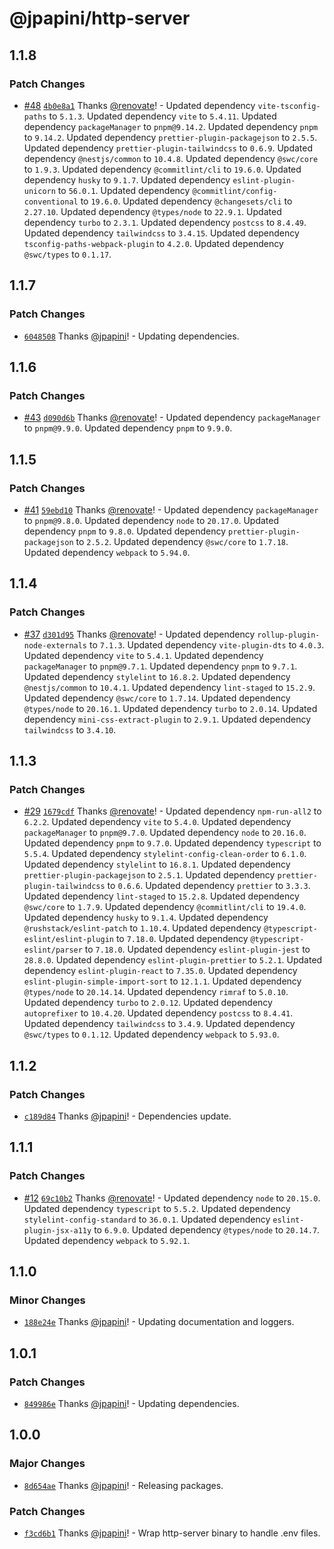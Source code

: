 # @jpapini/http-server

## 1.1.8

### Patch Changes

-   [#48](https://github.com/jpapini/shared-packages/pull/48) [`4b0e8a1`](https://github.com/jpapini/shared-packages/commit/4b0e8a19d5de9b10a2fec6b031a35a616be34182) Thanks [@renovate](https://github.com/apps/renovate)! - Updated dependency `vite-tsconfig-paths` to `5.1.3`.
    Updated dependency `vite` to `5.4.11`.
    Updated dependency `packageManager` to `pnpm@9.14.2`.
    Updated dependency `pnpm` to `9.14.2`.
    Updated dependency `prettier-plugin-packagejson` to `2.5.5`.
    Updated dependency `prettier-plugin-tailwindcss` to `0.6.9`.
    Updated dependency `@nestjs/common` to `10.4.8`.
    Updated dependency `@swc/core` to `1.9.3`.
    Updated dependency `@commitlint/cli` to `19.6.0`.
    Updated dependency `husky` to `9.1.7`.
    Updated dependency `eslint-plugin-unicorn` to `56.0.1`.
    Updated dependency `@commitlint/config-conventional` to `19.6.0`.
    Updated dependency `@changesets/cli` to `2.27.10`.
    Updated dependency `@types/node` to `22.9.1`.
    Updated dependency `turbo` to `2.3.1`.
    Updated dependency `postcss` to `8.4.49`.
    Updated dependency `tailwindcss` to `3.4.15`.
    Updated dependency `tsconfig-paths-webpack-plugin` to `4.2.0`.
    Updated dependency `@swc/types` to `0.1.17`.

## 1.1.7

### Patch Changes

-   [`6048508`](https://github.com/jpapini/shared-packages/commit/604850829e3c4a4fefa7edec43cf09ac59d9b494) Thanks [@jpapini](https://github.com/jpapini)! - Updating dependencies.

## 1.1.6

### Patch Changes

-   [#43](https://github.com/jpapini/shared-packages/pull/43) [`d090d6b`](https://github.com/jpapini/shared-packages/commit/d090d6b29762128853e48d60fb3f43cdf859e584) Thanks [@renovate](https://github.com/apps/renovate)! - Updated dependency `packageManager` to `pnpm@9.9.0`.
    Updated dependency `pnpm` to `9.9.0`.

## 1.1.5

### Patch Changes

-   [#41](https://github.com/jpapini/shared-packages/pull/41) [`59ebd10`](https://github.com/jpapini/shared-packages/commit/59ebd1010cde89bf711dff74b9e36362aeeb8388) Thanks [@renovate](https://github.com/apps/renovate)! - Updated dependency `packageManager` to `pnpm@9.8.0`.
    Updated dependency `node` to `20.17.0`.
    Updated dependency `pnpm` to `9.8.0`.
    Updated dependency `prettier-plugin-packagejson` to `2.5.2`.
    Updated dependency `@swc/core` to `1.7.18`.
    Updated dependency `webpack` to `5.94.0`.

## 1.1.4

### Patch Changes

-   [#37](https://github.com/jpapini/shared-packages/pull/37) [`d301d95`](https://github.com/jpapini/shared-packages/commit/d301d95fdc24c4a1a26d7eb1e4d31c6e38161eb5) Thanks [@renovate](https://github.com/apps/renovate)! - Updated dependency `rollup-plugin-node-externals` to `7.1.3`.
    Updated dependency `vite-plugin-dts` to `4.0.3`.
    Updated dependency `vite` to `5.4.1`.
    Updated dependency `packageManager` to `pnpm@9.7.1`.
    Updated dependency `pnpm` to `9.7.1`.
    Updated dependency `stylelint` to `16.8.2`.
    Updated dependency `@nestjs/common` to `10.4.1`.
    Updated dependency `lint-staged` to `15.2.9`.
    Updated dependency `@swc/core` to `1.7.14`.
    Updated dependency `@types/node` to `20.16.1`.
    Updated dependency `turbo` to `2.0.14`.
    Updated dependency `mini-css-extract-plugin` to `2.9.1`.
    Updated dependency `tailwindcss` to `3.4.10`.

## 1.1.3

### Patch Changes

-   [#29](https://github.com/jpapini/shared-packages/pull/29) [`1679cdf`](https://github.com/jpapini/shared-packages/commit/1679cdf896b339aa237b04f128b314cb4ec37253) Thanks [@renovate](https://github.com/apps/renovate)! - Updated dependency `npm-run-all2` to `6.2.2`.
    Updated dependency `vite` to `5.4.0`.
    Updated dependency `packageManager` to `pnpm@9.7.0`.
    Updated dependency `node` to `20.16.0`.
    Updated dependency `pnpm` to `9.7.0`.
    Updated dependency `typescript` to `5.5.4`.
    Updated dependency `stylelint-config-clean-order` to `6.1.0`.
    Updated dependency `stylelint` to `16.8.1`.
    Updated dependency `prettier-plugin-packagejson` to `2.5.1`.
    Updated dependency `prettier-plugin-tailwindcss` to `0.6.6`.
    Updated dependency `prettier` to `3.3.3`.
    Updated dependency `lint-staged` to `15.2.8`.
    Updated dependency `@swc/core` to `1.7.9`.
    Updated dependency `@commitlint/cli` to `19.4.0`.
    Updated dependency `husky` to `9.1.4`.
    Updated dependency `@rushstack/eslint-patch` to `1.10.4`.
    Updated dependency `@typescript-eslint/eslint-plugin` to `7.18.0`.
    Updated dependency `@typescript-eslint/parser` to `7.18.0`.
    Updated dependency `eslint-plugin-jest` to `28.8.0`.
    Updated dependency `eslint-plugin-prettier` to `5.2.1`.
    Updated dependency `eslint-plugin-react` to `7.35.0`.
    Updated dependency `eslint-plugin-simple-import-sort` to `12.1.1`.
    Updated dependency `@types/node` to `20.14.14`.
    Updated dependency `rimraf` to `5.0.10`.
    Updated dependency `turbo` to `2.0.12`.
    Updated dependency `autoprefixer` to `10.4.20`.
    Updated dependency `postcss` to `8.4.41`.
    Updated dependency `tailwindcss` to `3.4.9`.
    Updated dependency `@swc/types` to `0.1.12`.
    Updated dependency `webpack` to `5.93.0`.

## 1.1.2

### Patch Changes

-   [`c189d84`](https://github.com/jpapini/shared-packages/commit/c189d845dd2e12474dfb4955277a4595b47ba0ed) Thanks [@jpapini](https://github.com/jpapini)! - Dependencies update.

## 1.1.1

### Patch Changes

-   [#12](https://github.com/jpapini/shared-packages/pull/12) [`69c10b2`](https://github.com/jpapini/shared-packages/commit/69c10b24607fbc7c554162901fdb0fbefe7bc8fd) Thanks [@renovate](https://github.com/apps/renovate)! - Updated dependency `node` to `20.15.0`.
    Updated dependency `typescript` to `5.5.2`.
    Updated dependency `stylelint-config-standard` to `36.0.1`.
    Updated dependency `eslint-plugin-jsx-a11y` to `6.9.0`.
    Updated dependency `@types/node` to `20.14.7`.
    Updated dependency `webpack` to `5.92.1`.

## 1.1.0

### Minor Changes

-   [`188e24e`](https://github.com/jpapini/shared-packages/commit/188e24e00821ee32eef97e1e22099f7de5e85a46) Thanks [@jpapini](https://github.com/jpapini)! - Updating documentation and loggers.

## 1.0.1

### Patch Changes

-   [`849986e`](https://github.com/jpapini/shared-packages/commit/849986e9cee2065f5096b69e5523f72076ec7a1e) Thanks [@jpapini](https://github.com/jpapini)! - Updating dependencies.

## 1.0.0

### Major Changes

-   [`8d654ae`](https://github.com/jpapini/shared-packages/commit/8d654aec92158cda9d89308e7851675e4e65ffa8) Thanks [@jpapini](https://github.com/jpapini)! - Releasing packages.

### Patch Changes

-   [`f3cd6b1`](https://github.com/jpapini/shared-packages/commit/f3cd6b1d37e364a68391a86546c2ccda5ebcae13) Thanks [@jpapini](https://github.com/jpapini)! - Wrap http-server binary to handle .env files.
